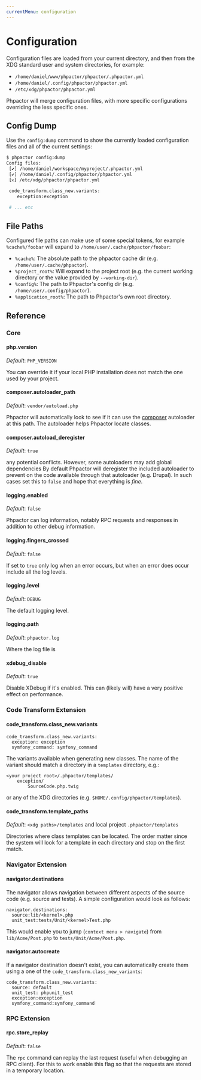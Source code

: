 ```yaml
---
currentMenu: configuration
---
```

Configuration
=============

Configuration files are loaded from your current directory, and then from the
XDG standard user and system directories, for example:

 - `/home/daniel/www/phpactor/phpactor/.phpactor.yml`
 - `/home/daniel/.config/phpactor/phpactor.yml`
 - `/etc/xdg/phpactor/phpactor.yml`

Phpactor will merge configuration files, with more specific configurations
overriding the less specific ones.

Config Dump
-----------

Use the `config:dump` command to show the currently loaded configuration files
and all of the current settings:

```bash
$ phpactor config:dump
Config files:               
 [✔] /home/daniel/workspace/myproject/.phpactor.yml
 [✔] /home/daniel/.config/phpactor/phpactor.yml
 [𐄂] /etc/xdg/phpactor/phpactor.yml                                   

 code_transform.class_new.variants:
	exception:exception    

 # ... etc
```

File Paths
----------

Configured file paths can make use of some special tokens, for example
`%cache%/foobar` will expand to `/home/user/.cache/phpactor/foobar`:

- `%cache%`: The absolute path to the phpactor cache dir (e.g.
  `/home/user/.cache/phpactor`).
- `%project_root%`: Will expand to the project root (e.g. the current working
  directory or the value provided by `--working-dir`).
- `%config%`: The path to Phpactor's config dir (e.g. `/home/user/.config/phpactor`).
- `%application_root%`: The path to Phpactor's own root directory.

Reference
---------

### Core

#### php.version

*Default*: `PHP_VERSION`

You can override it if your local PHP installation does not match the one used
by your project.

#### composer.autoloader_path

*Default*: `vendor/autoload.php`

Phpactor will automatically look to see if it can use the
[composer](https://getcomposer.org) autoloader at this
path. The autoloader helps Phpactor locate classes.

#### composer.autoload_deregister

*Default*: `true`

any potential conflicts. However, some autoloaders may add global dependencies
By default Phpactor will deregister the included autoloader to prevent
on the code available through that autoloader (e.g. Drupal). In such cases
set this to `false` and hope that everything is *fine*.

#### logging.enabled

*Default*: `false`

Phpactor can log information, notably RPC requests and responses in addition
to other debug information.

#### logging.fingers_crossed

*Default*: `false`

If set to `true` only log when an error occurs, but when an error does occur
include all the log levels.

#### logging.level

*Default*: `DEBUG`

The default logging level.

#### logging.path

*Default*: `phpactor.log`

Where the log file is

#### xdebug_disable

*Default*: `true`

Disable XDebug if it's enabled. This can (likely will) have a very positive
effect on performance.

### Code Transform Extension

#### code_transform.class_new.variants

```
code_transform.class_new.variants:                                                             
  exception: exception                          
  symfony_command: symfony_command
```

The variants available when generating new classes. The name of the variant
should match a directory in a `templates` directory, e.g.:

```
<your project root>/.phpactor/templates/
    exception/
        SourceCode.php.twig
```

or any of the XDG directories (e.g. `$HOME/.config/phpactor/templates`).

#### code_transform.template_paths

*Default*: `<xdg paths>/templates` and local project `.phpactor/templates`

Directories where class templates can be located.
The order matter since the system will look for a template in each directory
and stop on the first match.

### Navigator Extension

#### navigator.destinations

The navigator allows navigation between different aspects of the source code
(e.g. source and tests). A simple configuration would look as follows:

```
navigator.destinations:
  source:lib/<kernel>.php                      
  unit_test:tests/Unit/<kernel>Test.php 
```

This would enable you to jump (`context menu > navigate`) from
`lib/Acme/Post.php` to `tests/Unit/Acme/Post.php`.

#### navigator.autocreate

If a navigator destination doesn't exist, you can automatically create them
using a one of the `code_transform.class_new_variants`:

```
code_transform.class_new.variants:                                                             
  source: default
  unit_test: phpunit_test
  exception:exception                          
  symfony_command:symfony_command
```

### RPC Extension

#### rpc.store_replay

*Default*: `false`

The `rpc` command can replay the last request (useful when debugging an RPC
client). For this to work enable this flag so that the requests are stored in
a temporary location.
